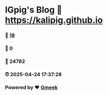 # IGpig's Blog :link: https://kalipig.github.io 
### :page_facing_up: [18](https://kalipig.github.io/tag.html) 
### :speech_balloon: 0 
### :hibiscus: 24782 
### :alarm_clock: 2025-04-24 17:37:28 
### Powered by :heart: [Gmeek](https://github.com/Meekdai/Gmeek)

